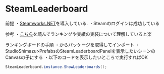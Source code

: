 # SteamLeaderboard

前提
・[Steamworks.NET](https://steamworks.github.io)を導入している.
・Steamのログインは成功している

参考
・[こちら](https://kan-kikuchi.hatenablog.com/entry/Steam_Ranking)を読んでランキングや実績の実装について理解していると楽

ランキングボードの手順
・[]()からパッケージを取得してインポート
・StudioShimazu>PrefabsのSteamLeaderboardPanelを表示したいシーンのCanvasの子にする
・以下のコードを表示したいところで実行すればOK

```csharp
SteamLeaderboard.instance.ShowLeaderboards();
```

